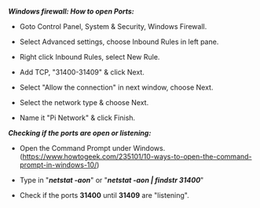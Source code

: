 _**Windows firewall: How to open Ports:**_

- Goto Control Panel, System & Security, Windows Firewall.

- Select Advanced settings, choose Inbound Rules in left pane.

- Right click Inbound Rules, select New Rule.

- Add TCP, "31400-31409" & click Next.

- Select "Allow the connection" in next window, choose Next.

- Select the network type & choose Next.

- Name it "Pi Network" & click Finish.


_**Checking if the ports are open or listening:**_

- Open the Command Prompt under Windows. (https://www.howtogeek.com/235101/10-ways-to-open-the-command-prompt-in-windows-10/)

- Type in "**_netstat -aon_**" or "**_netstat -aon | findstr 31400_**"

- Check if the ports **31400** until **31409** are "listening".